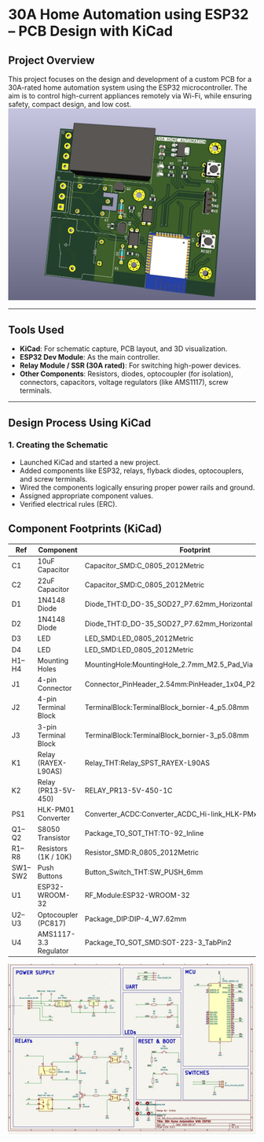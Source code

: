 # 30A Home Automation using ESP32 – PCB Design with KiCad

##  Project Overview
This project focuses on the design and development of a custom PCB for a 30A-rated home automation system using the ESP32 microcontroller. The aim is to control high-current appliances remotely via Wi-Fi, while ensuring safety, compact design, and low cost.
![3D View](WhatsApp%20Image%202025-06-17%20at%2014.47.17_306fb640.jpg)


---

##  Tools Used
- **KiCad**: For schematic capture, PCB layout, and 3D visualization.
- **ESP32 Dev Module**: As the main controller.
- **Relay Module / SSR (30A rated)**: For switching high-power devices.
- **Other Components**: Resistors, diodes, optocoupler (for isolation), connectors, capacitors, voltage regulators (like AMS1117), screw terminals.

---

##  Design Process Using KiCad

### 1. **Creating the Schematic**
- Launched KiCad and started a new project.
- Added components like ESP32, relays, flyback diodes, optocouplers, and screw terminals.
- Wired the components logically ensuring proper power rails and ground.
- Assigned appropriate component values.
- Verified electrical rules (ERC).

  
## Component Footprints (KiCad)

| Ref     | Component             | Footprint                                               |
|---------|-----------------------|----------------------------------------------------------|
| C1      | 10uF Capacitor        | Capacitor_SMD:C_0805_2012Metric                          |
| C2      | 22uF Capacitor        | Capacitor_SMD:C_0805_2012Metric                          |
| D1      | 1N4148 Diode          | Diode_THT:D_DO-35_SOD27_P7.62mm_Horizontal               |
| D2      | 1N4148 Diode          | Diode_THT:D_DO-35_SOD27_P7.62mm_Horizontal               |
| D3      | LED                   | LED_SMD:LED_0805_2012Metric                              |
| D4      | LED                   | LED_SMD:LED_0805_2012Metric                              |
| H1–H4   | Mounting Holes        | MountingHole:MountingHole_2.7mm_M2.5_Pad_Via             |
| J1      | 4-pin Connector       | Connector_PinHeader_2.54mm:PinHeader_1x04_P2.54mm_Vertical |
| J2      | 4-pin Terminal Block  | TerminalBlock:TerminalBlock_bornier-4_p5.08mm            |
| J3      | 3-pin Terminal Block  | TerminalBlock:TerminalBlock_bornier-3_p5.08mm            |
| K1      | Relay (RAYEX-L90AS)   | Relay_THT:Relay_SPST_RAYEX-L90AS                         |
| K2      | Relay (PR13-5V-450)   | RELAY_PR13-5V-450-1C                                     |
| PS1     | HLK-PM01 Converter    | Converter_ACDC:Converter_ACDC_Hi-link_HLK-PMxx           |
| Q1–Q2   | S8050 Transistor      | Package_TO_SOT_THT:TO-92_Inline                          |
| R1–R8   | Resistors (1K / 10K)  | Resistor_SMD:R_0805_2012Metric                           |
| SW1–SW2 | Push Buttons          | Button_Switch_THT:SW_PUSH_6mm                            |
| U1      | ESP32-WROOM-32        | RF_Module:ESP32-WROOM-32                                 |
| U2–U3   | Optocoupler (PC817)   | Package_DIP:DIP-4_W7.62mm                                |
| U4      | AMS1117-3.3 Regulator | Package_TO_SOT_SMD:SOT-223-3_TabPin2                     |




![Schematic](WhatsApp%20Image%202025-06-17%20at%2014.48.11_e6d09a12.jpg)

